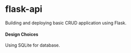 # flask-api
Building and deploying basic CRUD application using Flask.

#### Design Choices
Using SQLite for database. 